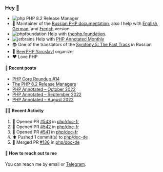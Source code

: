 ### Hey 👋

- ![php](https://user-images.githubusercontent.com/4685504/174548850-037dfd35-3b33-4154-9c50-95efd45ba66a.png) PHP 8.2 Release Manager
- 📖 Maintainer of the [Russian PHP documentation](https://github.com/php/doc-ru), also I help with [English](https://github.com/php/doc-en), [German](https://github.com/php/doc-de), and [French](https://github.com/php/doc-fr) version.
- ![phpfoundation](https://user-images.githubusercontent.com/4685504/174548733-72f62c18-f57e-47a6-8201-cb3d87e06b98.png) Help with [thephp.foundation](https://github.com/ThePHPF/thephp.foundation).
- ![jetbrains](https://user-images.githubusercontent.com/4685504/174548471-693a0e41-4db3-4251-a452-71518bfc5359.png) Help with [PHP Annotated Monthly](https://blog.jetbrains.com/phpstorm/tag/php-annotated-monthly/)
- 📚 One of the translators of
  the [Symfony 5: The Fast Track](https://symfony.com/doc/current/the-fast-track/ru/index.html)
  in Russian
- 🍻 [BeerPHP Yaroslavl](https://github.com/beerphp/yaroslavl) organizer
- ❤️ Love PHP

#### 📜 Recent posts

<!-- BLOG-POST-LIST:START -->
- [PHP Core Roundup #14](https://thephp.foundation/blog/2023/07/01/php-core-roundup-14/)
- [The PHP 8.2 Release Managers](https://24daysindecember.net/2022/12/07/the-php-8-2-release-managers/)
- [PHP Annotated – October 2022](https://blog.jetbrains.com/phpstorm/2022/11/php-annotated-october-2022/)
- [PHP Annotated – September 2022](https://blog.jetbrains.com/phpstorm/2022/10/php-annotated-september-2022/)
- [PHP Annotated – August 2022](https://blog.jetbrains.com/phpstorm/2022/08/php-annotated-august-2022/)
<!-- BLOG-POST-LIST:END -->

#### 👨‍💻 Recent Activity

<!--RECENT_ACTIVITY:start-->
1. 💪 Opened PR [#543](https://github.com/php/doc-fr/pull/543) in [php/doc-fr](https://github.com/php/doc-fr)
2. 💪 Opened PR [#542](https://github.com/php/doc-fr/pull/542) in [php/doc-fr](https://github.com/php/doc-fr)
3. 💪 Opened PR [#541](https://github.com/php/doc-fr/pull/541) in [php/doc-fr](https://github.com/php/doc-fr)
4. ⬆️ Pushed 1 commit(s) to [php/doc-de](https://github.com/php/doc-de)
5. 🎉 Merged PR [#136](https://github.com/php/doc-de/pull/136) in [php/doc-de](https://github.com/php/doc-de)
<!--RECENT_ACTIVITY:end-->

#### 💌 How to reach out to me

You can reach me by email or [Telegram](https://t.me/saundefined).
